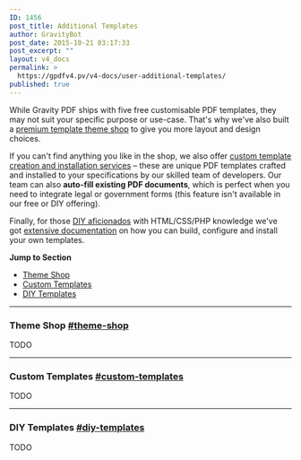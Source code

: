 ```yaml
---
ID: 1456
post_title: Additional Templates
author: GravityBot
post_date: 2015-10-21 03:17:33
post_excerpt: ""
layout: v4_docs
permalink: >
  https://gpdfv4.pv/v4-docs/user-additional-templates/
published: true
---
```

While Gravity PDF ships with five free customisable PDF templates, they may not suit your specific purpose or use-case. That's why we've also built a <a href="#theme-shop">premium template theme shop</a> to give you more layout and design choices.

If you can't find anything you like in the shop, we also offer <a href="#custom-templates">custom template creation and installation services</a> – these are unique PDF templates crafted and installed to your specifications by our skilled team of developers. Our team can also <strong>auto-fill existing PDF documents</strong>, which is perfect when you need to integrate legal or government forms (this feature isn't available in our free or DIY offering).

Finally, for those <a href="#diy-templates">DIY aficionados</a> with HTML/CSS/PHP knowledge we've got <a href="#">extensive documentation</a> on how you can build, configure and install your own templates.

<strong>Jump to Section</strong>

<ul>
<li><a href="#theme-shop">Theme Shop</a></li>
<li><a href="#custom-templates">Custom Templates</a></li>
<li><a href="#diy-templates">DIY Templates</a></li>
</ul>

<hr />

<h3>Theme Shop <a href="#theme-shop" title="" id="theme-shop">#theme-shop</a></h3>

TODO

<hr />

<h3>Custom Templates <a href="#custom-templates" title="" id="custom-templates">#custom-templates</a></h3>

TODO

<hr />

<h3>DIY Templates <a href="#diy-templates" title="" id="diy-templates">#diy-templates</a></h3>

TODO